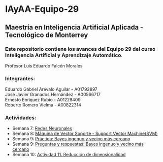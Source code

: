 # IAyAA-Equipo-29

## Maestría en Inteligencia Artificial Aplicada - Tecnológico de Monterrey

### Este repositorio contiene los avances del Equipo 29 del curso Inteligencia Artificial y Aprendizaje Automático.

Profesor Luis Eduardo Falcón Morales

### Integrantes:

Eduardo Gabriel Arévalo Aguilar - A01793897 </br>
José Javier Granados Hernández - A00566717 </br>
Ernesto Enriquez Rubio - A01228409 </br>
Roberto Romero Vielma - A00822314 </br>

### Actividades:

- Semana 7: [Redes Neuronales](/Artificial%20Intelligence%20and%20Machine%20Learning/Redneuronal_Equipo29.ipynb)
- Semana 8: [Máquina de Vector Soporte - Support Vector Machine(SVM)](/Artificial%20Intelligence%20and%20Machine%20Learning/SVM_Equipo29.ipynb)
- Semana 9: [Práctica: Bayes ingenuo y vecino más cercano](/Artificial%20Intelligence%20and%20Machine%20Learning/Semana%209/Actividad_Semana_9_Equipo29.ipynb)
- Semana 9: [Preguntas y respuestas: Bayes ingenuo y vecino más cercano](/Artificial%20Intelligence%20and%20Machine%20Learning/Semana%209/Actividad_Semana_9_Equipo29.pdf)
- Semana 10: [Actividad 11. Reducción de dimensionalidad](/Artificial%20Intelligence%20and%20Machine%20Learning/SVD_Equipo29.ipynb)
